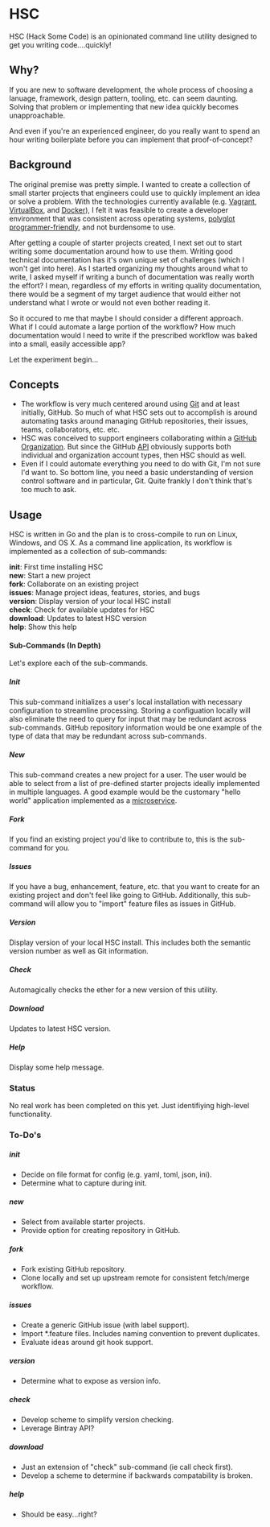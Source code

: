 # HSC

HSC (Hack Some Code) is an opinionated command line utility designed to get you writing code....quickly!

## Why?
If you are new to software development, the whole process of choosing a lanuage, framework, design pattern, tooling, etc. can seem daunting.  Solving that problem or implementing that new idea quickly becomes unapproachable.

And even if you're an experienced engineer, do you really want to spend an hour writing boilerplate before you can implement that proof-of-concept?

## Background 
The original premise was pretty simple.  I wanted to create a collection of small starter projects that engineers could use to quickly implement an idea or solve a problem.  With the technologies currently available (e.g. [Vagrant](http://www.vagrantup.com/), [VirtualBox](https://www.virtualbox.org/), and [Docker](https://www.docker.com/)), I felt it was feasible to create a developer environment that was consistent across operating systems, [polyglot programmer-friendly](http://radar.oreilly.com/2013/11/polyglot-programming-what-is-it-and-why-should-you-be-using-it.html), and not burdensome to use.

After getting a couple of starter projects created, I next set out to start writing some documentation around how to use them.  Writing good technical documentation has it's own unique set of challenges (which I won't get into here). As I started organizing my thoughts around what to write, I asked myself if writing a bunch of documentation was really worth the effort?  I mean, regardless of my efforts in writing quality documentation, there would be a segment of my target audience that would either not understand what I wrote or would not even bother reading it. 

So it occured to me that maybe I should consider a different approach. What if I could automate a large portion of the workflow?  How much documentation would I need to write if the prescribed workflow was baked into a small, easily accessible app?

Let the experiment begin...

## Concepts
* The workflow is very much centered around using [Git](http://git-scm.com/) and at least initially, GitHub.  So much of what HSC sets out to accomplish is around automating tasks around managing GitHub repositories, their issues, teams, collaborators, etc. etc.   
* HSC was conceived to support engineers collaborating within a [GitHub Organization](https://github.com/blog/674-introducing-organizations).  But since the GitHub [API](https://developer.github.com/v3/) obviously supports both individual and organization account types, then HSC should as well.
* Even if I could automate everything you need to do with Git, I'm not sure I'd want to.  So bottom line, you need a basic understanding of version control software and in particular, Git.  Quite frankly I don't think that's too much to ask.   

## Usage
HSC is written in Go and the plan is to cross-compile to run on Linux, Windows, and OS X.  As a command line application, its workflow is implemented as a collection of sub-commands:     

**init**: First time installing HSC   
**new**: Start a new project   
**fork**: Collaborate on an existing project   
**issues**: Manage project ideas, features, stories, and bugs   
**version**: Display version of your local HSC install   
**check**: Check for available updates for HSC   
**download**: Updates to latest HSC version   
**help**: Show this help

#### Sub-Commands (In Depth)
Let's explore each of the sub-commands.   

##### Init
This sub-command initializes a user's local installation with necessary configuration to streamline processing.  Storing a configuation locally will also eliminate the need to query for input that may be redundant across sub-commands.  GitHub repository information would be one example of the type of data that may be redundant across sub-commands.

##### New
This sub-command creates a new project for a user.  The user would be able to select from a list of pre-defined starter projects ideally implemented in multiple languages.  A good example would be the customary "hello world" application implemented as a [microservice](http://martinfowler.com/articles/microservices.html).  

##### Fork
If you find an existing project you'd like to contribute to, this is the sub-command for you.  

##### Issues
If you have a bug, enhancement, feature, etc. that you want to create for an existing project and don't feel like going to GitHub.  Additionally, this sub-command will allow you to "import" feature files as issues in GitHub. 

##### Version 
Display version of your local HSC install.  This includes both the semantic version number as well as Git information.

##### Check
Automagically checks the ether for a new version of this utility.

##### Download
Updates to latest HSC version.

##### Help
Display some help message.

### Status
No real work has been completed on this yet.  Just identifiying high-level functionality.

### To-Do's

##### init
* Decide on file format for config (e.g. yaml, toml, json, ini).
* Determine what to capture during init.

##### new
* Select from available starter projects.
* Provide option for creating repository in GitHub.

##### fork
* Fork existing GitHub repository.
* Clone locally and set up upstream remote for consistent fetch/merge workflow.

##### issues
* Create a generic GitHub issue (with label support).
* Import *.feature files.  Includes naming convention to prevent duplicates.
* Evaluate ideas around git hook support.

##### version 
* Determine what to expose as version info.

##### check
* Develop scheme to simplify version checking.
* Leverage Bintray API?

##### download
* Just an extension of "check" sub-command (ie call check first).
* Develop a scheme to determine if backwards compatability is broken.

##### help
* Should be easy...right?
